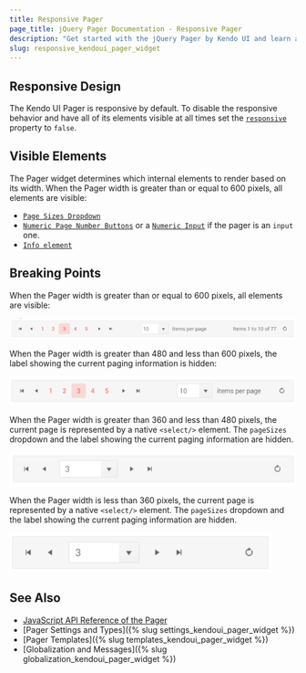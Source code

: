 ```yaml
---
title: Responsive Pager
page_title: jQuery Pager Documentation - Responsive Pager
description: "Get started with the jQuery Pager by Kendo UI and learn about its responsive feature."
slug: responsive_kendoui_pager_widget
---
```


## Responsive Design

The Kendo UI Pager is responsive by default. To disable the responsive behavior and have all of its elements visible at all times set the [`responsive`](/api/javascript/ui/pager/configuration/responsive) property to `false`.

## Visible Elements

The Pager widget determines which internal elements to render based on its width. When the Pager width is greater than or equal to 600 pixels, all elements are visible:

- [`Page Sizes Dropdown`](/api/javascript/ui/pager/configuration/pagesizes)
- [`Numeric Page Number Buttons`](/api/javascript/ui/pager/configuration/numeric) or a [`Numeric Input`](/api/javascript/ui/pager/configuration/input) if the pager is an `input` one.
- [`Info element`](/api/javascript/ui/pager/configuration/info) 

## Breaking Points

When the Pager width is greater than or equal to 600 pixels, all elements are visible:

![Kendo UI for jQuery A Pager widget at over 600px resolution](../../../images/pager-responsive/over600.png)

When the Pager width is greater than 480 and less than 600 pixels, the label showing the current paging information is hidden:

![Kendo UI for jQuery A Pager widget between 480 and 600px resolution](../../../images/pager-responsive/480_600.png)

When the Pager width is greater than 360 and less than 480 pixels, the current page is represented by a native `<select/>` element. The `pageSizes` dropdown and the label showing the current paging information are hidden.

![Kendo UI for jQuery A Pager widget between 360 and 480px resolution](../../../images/pager-responsive/360_480.png)

When the Pager width is less than 360 pixels, the current page is represented by a native `<select/>` element. The `pageSizes` dropdown and the label showing the current paging information are hidden.

![Kendo UI for jQuery A Pager widget under 360 pixels](../../../images/pager-responsive/under360.png)

## See Also

* [JavaScript API Reference of the Pager](/api/javascript/ui/pager)
* [Pager Settings and Types]({% slug settings_kendoui_pager_widget %})
* [Pager Templates]({% slug templates_kendoui_pager_widget %})
* [Globalization and Messages]({% slug globalization_kendoui_pager_widget %})
